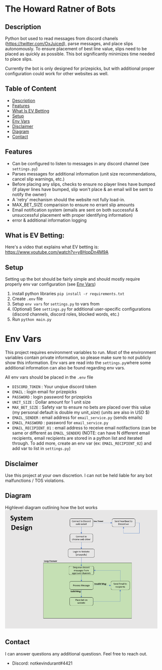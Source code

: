 # The Howard Ratner of Bots

## Description

Python bot used to read messages from discord chanels (https://twitter.com/OxJuiced), parse messages, and place slips autonomously.
To ensure placement of best line value, slips need to be placed as quickly as possible. This bot significantly minimizes time needed to place slips.

Currently the bot is only designed for prizepicks, but with additional proper configuration could work for other websites as well.

## Table of Content

- [Description](#description)
- [Features](#features)
- [What Is EV Betting](#what-is-ev-betting)
- [Setup](#Setup)
- [Env Vars](#env-vars)
- [Disclaimer](#disclaimer)
- [Diagram](#diagram)
- [Contact](#contact)

## Features

- Can be configured to listen to messages in any discord channel (see `settings.py`)
- Parses messages for additional information (unit size recommendations, cancel slip warnings, etc.)
- Before placing any slips, checks to ensure no player lines have bumped (if player lines have bumped, slip won't place & an email will be sent to notify the owner)
- A 'retry' mechanism should the website not fully load-in.
- MAX_BET_SIZE comparision to ensure no errant slip amounts
- Email notification system (emails are sent on both successful & unsuccessful placement with proper identifying information)
- error & additional information logging

## What is EV Betting:

Here's a video that explains what EV betting is: https://www.youtube.com/watch?v=y8HopDn4M9A

## Setup

Setting up the bot should be fairly simple and should mostly require properly env var configuration (see [Env Vars](#env-vars))

1. install python libraries `pip install -r requirements.txt`
2. Create `.env` file
3. Setup `env vars` for `settings.py` to vars from
4. (Optional) See `settings.py` for additional user-specific configurations (discord channels, discord roles, blocked words, etc.)
5. Run `python main.py`

# Env Vars

This project requires environment variables to run.
Most of the environment variables contain private information, so please make sure to not publicly show this information.
Env vars are read into the `settings.py`where some additional information can also be found regarding env vars.

All env vars should be placed in the `.env` file

- `DISCORD_TOKEN` : Your unqiue discord token
- `EMAIL` : login email for prizepicks
- `PASSWORD` : login password for prizepicks
- `UNIT_SIZE` : Dollar amount for 1 unit size
- `MAX_BET_SIZE` : Safety var to ensure no bets are placed over this value (my personal default is double my unit_size) (units are also in USD $)
- `EMAIL_SENDER` : email address for `email_service.py` (sends emails)
- `EMAIL_PASSWORD` : password for `email_service.py`
- `EMAIL_RECIPIENT_01` : email address to receive email notifactions (can be same or different as `EMAIL_SENDER`) (NOTE: can have N different email recipients, email recipients are stored in a python list and iterated through. To add more, create an env var (ex: `EMAIL_RECIPIENT_02`) and add var to list in `settings.py`)

## Disclaimer

Use this project at your own discretion.
I can not be held liable for any bot malfunctions / TOS violations.

## Diagram

Highlevel diagram outlining how the bot works
![High level system diagram](system_diagram.png)

## Contact

I can answer questions any additional questiosn.
Feel free to reach out.

- Discord: notkevindurant#4421
